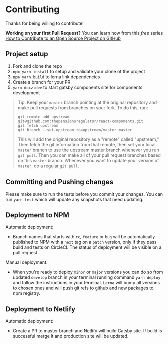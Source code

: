 # Contributing

Thanks for being willing to contribute!

**Working on your first Pull Request?** You can learn how from this _free_
series [How to Contribute to an Open Source Project on GitHub][egghead]

## Project setup

1. Fork and clone the repo
2. `npm yarn install` to setup and validate your clone of the project
3. `npm yarn build` to lerna link dependencies
4. Create a branch for your PR
5. `yarn docz:dev` to start gatsby components site for components development

> Tip: Keep your `master` branch pointing at the original repository and make
> pull requests from branches on your fork. To do this, run:
>
> ```
> git remote add upstream git@github.com:thepensionsregulator/react-components.git
> git fetch upstream
> git branch --set-upstream-to=upstream/master master
> ```
>
> This will add the original repository as a "remote" called "upstream," Then
> fetch the git information from that remote, then set your local `master`
> branch to use the upstream master branch whenever you run `git pull`. Then you
> can make all of your pull request branches based on this `master` branch.
> Whenever you want to update your version of `master`, do a regular `git pull`.

## Committing and Pushing changes

Please make sure to run the tests before you commit your changes. You can run
`yarn test` which will update any snapshots that need updating.

[issues]: https://github.com/thepensionsregulator/react-components/issues
[egghead]: https://egghead.io/courses/how-to-contribute-to-an-open-source-project-on-github

## Deployment to NPM

Automatic deployment:

- Branch names that starts with `rc`, `feature` or `bug` will be automatically published to NPM with a `next` tag on a `patch` version, only if they pass build and tests on CircleCI. The status of deployment will be visible on a pull request.

Manual deployment:

- When you're ready to deploy `minor` or `major` versions you can do so from updated `develop` branch in your terminal running command `yarn deploy` and follow the instructions in your terminal. `Lerna` will bump all versions to chosen ones and will push git refs to github and new packages to npm registry.

## Deployment to Netlify

Automatic deployment:

- Create a PR to master branch and Netlify will build Gatsby site. If build is successful merge it and production site will be updated.

